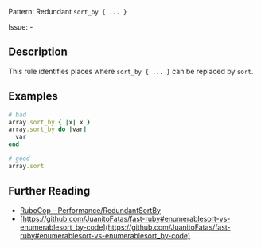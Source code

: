 Pattern: Redundant `sort_by { ... }`

Issue: -

## Description

This rule identifies places where `sort_by { ... }` can be replaced by `sort`.

## Examples

```ruby
# bad
array.sort_by { |x| x }
array.sort_by do |var|
  var
end

# good
array.sort
```

## Further Reading

* [RuboCop - Performance/RedundantSortBy](https://rubocop.readthedocs.io/en/latest/cops_performance/#performanceredundantsortby)
* [https://github.com/JuanitoFatas/fast-ruby#enumerablesort-vs-enumerablesort_by-code](https://github.com/JuanitoFatas/fast-ruby#enumerablesort-vs-enumerablesort_by-code)
